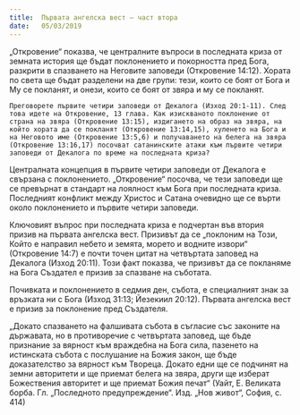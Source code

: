 ```yaml
---
title:  Първата ангелска вест – част втора
date:   05/03/2019
---
```


„Откровение“ показва, че централните въпроси в последната криза от земната история ще бъдат поклонението и покорността пред Бога, разкрити в спазването на Неговите заповеди (Откровение 14:12). Хората по света ще бъдат разделени на две групи: тези, които се боят от Бога и Му се покланят, и онези, които се боят от звяра и му се покланят.

`Преговорете първите четири заповеди от Декалога (Изход 20:1-11). След това идете на Откровение, 13 глава. Как изискваното поклонение от страна на звяра (Откровение 13:15), издигането на образ на звяра, на който хората да се покланят (Откровение 13:14,15), хуленето на Бога и на Неговото име (Откровение 13:5,6) и получаването на белега на звяра (Откровение 13:16,17) посочват сатанинските атаки към първите четири заповеди от Декалога по време на последната криза?`

Централната концепция в първите четири заповеди от Декалога е свързана с поклонението. „Откровение“ посочва, че тези заповеди ще се превърнат в стандарт на лоялност към Бога при последната криза. Последният конфликт между Христос и Сатана очевидно ще се върти около поклонението и първите четири заповеди.

Ключовият въпрос при последната криза е подчертан във втория призив на първата ангелска вест. Призивът да се „поклоним на Този, Който е направил небето и земята, морето и водните извори“ (Откровение 14:7) е почти точен цитат на четвъртата заповед на Декалога (Изход 20:11). Този факт показва, че призивът да се покланяме на Бога Създател е призив за спазване на съботата.

Почивката и поклонението в седмия ден, събота, е специалният знак за връзката ни с Бога (Изход 31:13; Йезекиил 20:12). Първата ангелска вест е призив за поклонение пред Създателя.

„Докато спазването на фалшивата събота в съгласие със законите на държавата, но в противоречие с четвъртата заповед, ще бъде признание за вярност към враждебна на Бога сила, пазенето на истинската събота с послушание на Божия закон, ще бъде доказателство за вярност към Твореца. Докато едни ще се подчинят на земни авторитети и ще приемат белега на звяра, други ще изберат Божествения авторитет и ще приемат Божия печат“ (Уайт, Е. Великата борба. Гл. „Последното предупреждение“. Изд. „Нов живот“, София, с. 414)
